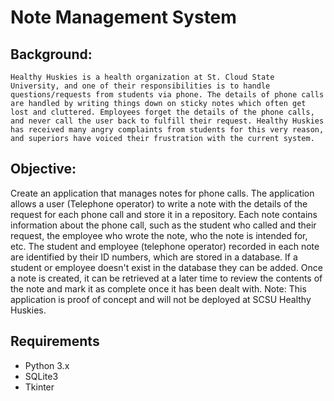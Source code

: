 # Note Management System
 
## Background:
	Healthy Huskies is a health organization at St. Cloud State University, and one of their responsibilities is to handle questions/requests from students via phone. The details of phone calls are handled by writing things down on sticky notes which often get lost and cluttered. Employees forget the details of the phone calls, and never call the user back to fulfill their request. Healthy Huskies has received many angry complaints from students for this very reason, and superiors have voiced their frustration with the current system.

## Objective:
Create an application that manages notes for phone calls. The application allows a user (Telephone operator) to write a note with the details of the request for each phone call and store it in a repository. Each note contains information about the phone call, such as the student who called and their request, the employee who wrote the note, who the note is intended for, etc.  The student and employee (telephone operator) recorded in each note are identified by their ID numbers, which are stored in a database. If a student or employee doesn't exist in the database they can be added. Once a note is created, it can be retrieved at a later time to review the contents of the note and mark it as complete once it has been dealt with.  Note: This application is proof of concept and will not be deployed at SCSU Healthy Huskies.

## Requirements
 - Python 3.x
 - SQLite3
 - Tkinter
 
 
